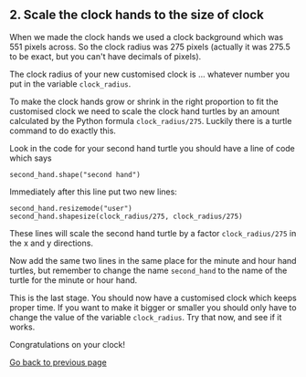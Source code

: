 ## 2. Scale the clock hands to the size of clock

When we made the clock hands we used a clock background which was 551 pixels across. So the clock radius was 275 pixels (actually it was 275.5 to be exact, but you can't have decimals of pixels).

The clock radius of your new customised clock is ... whatever number you put in the variable ```clock_radius```.

To make the clock hands grow or shrink in the right proportion to fit the customised clock we need to scale the clock hand turtles by an amount calculated by the Python formula ```clock_radius/275```. Luckily there is a turtle command to do exactly this.

Look in the code for your second hand turtle you should have a line of code which says
```
second_hand.shape("second hand")
```
Immediately after this line put two new lines:
```
second_hand.resizemode("user")
second_hand.shapesize(clock_radius/275, clock_radius/275)
```
These lines will scale the second hand turtle by a factor ```clock_radius/275``` in the x and y directions.

Now add the same two lines in the same place for the minute and hour hand turtles, but remember to change the name ```second_hand``` to the name of the turtle for the minute or hour hand.

This is the last stage. You should now have a customised clock which keeps proper time. If you want to make it bigger or smaller you should only have to change the value of the variable ```clock_radius```. Try that now, and see if it works.

Congratulations on your clock!

[Go back to previous page](README6.md)